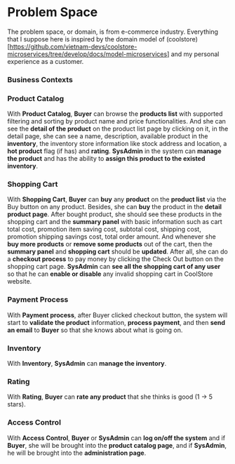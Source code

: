 # Problem Space

The problem space, or domain, is from e-commerce industry. Everything that I suppose here is inspired by the domain model of (coolstore)[https://github.com/vietnam-devs/coolstore-microservices/tree/develop/docs/model-microservices] and my personal experience as a customer.

### Business Contexts

### Product Catalog

With **Product Catalog**, **Buyer** can browse the **products list** with supported filtering and sorting by product name and price functionalities. And she can see the **detail of the product** on the product list page by clicking on it, in the detail page, she can see a name, description, available product in the **inventory**, the inventory store information like stock address and location, a **hot product** flag (if has) and **rating**. **SysAdmin** in the system can **manage the product** and has the ability to **assign this product to the existed inventory**.

### Shopping Cart

With **Shopping Cart**, **Buyer** can **buy** any **product** on the **product list** via the Buy button on any product. Besides, she can **buy** the product in the **detail product page**. After bought product, she should see these products in the shopping cart and the **summary panel** with basic information such as cart total cost, promotion item saving cost, subtotal cost, shipping cost, promotion shipping savings cost, total order amount. And whenever she **buy more products** or **remove some products** out of the cart, then the **summary panel** and **shopping cart** should be **updated**. After all, she can do a **checkout process** to pay money by clicking the Check Out button on the shopping cart page. **SysAdmin** can **see all the shopping cart of any user** so that he can **enable or disable** any invalid shopping cart in CoolStore website.

### Payment Process

With **Payment process**, after Buyer clicked checkout button, the system will start to **validate the product** information, **process payment**, and then **send an email** to **Buyer** so that she knows about what is going on.

### Inventory

With **Inventory**, **SysAdmin** can **manage the inventory**.

### Rating

With **Rating**, **Buyer** can **rate any product** that she thinks is good (1 -> 5 stars).

### Access Control

With **Access Control**, **Buyer** or **SysAdmin** can **log on/off the system** and if **Buyer**, she will be brought into the **product catalog page**, and if **SysAdmin**, he will be brought into the **administration page**.





